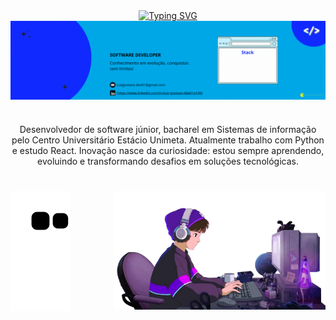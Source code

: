 <div align="center">
  <a href="https://git.io/typing-svg">
    <img src="https://readme-typing-svg.demolab.com?font=Doto&weight=500&size=22&pause=1000&color=112BFF&width=524&lines=Welcome+to+my+profile!" alt="Typing SVG">
  </a>
</div>

<img align="center" alt="" src="./src/Luiz Gustavo Bezerra.gif">

#

<p align="center">Desenvolvedor de software júnior, bacharel em Sistemas de informação pelo Centro Universitário Estácio Unimeta. Atualmente trabalho com Python e estudo React.
Inovação nasce da curiosidade: estou sempre aprendendo, evoluindo e transformando desafios em soluções tecnológicas.

#

<img align="right" alt="" height="190px" src="./src/study.webp">

<picture align="center">
  <source media="(prefers-color-scheme: dark)" srcset="https://raw.githubusercontent.com/LuizKing063/LuizKing063/output/github-contribution-grid-snake-dark.svg">
  <source media="(prefers-color-scheme: light)" srcset="https://raw.githubusercontent.com/LuizKing063/LuizKing063/output/github-contribution-grid-snake-dark.svg">
  <img align="center" alt="github contribution grid snake animation" src="https://raw.githubusercontent.com/LuizKing063/LuizKing063/output/github-contribution-grid-snake.svg">
</picture>
